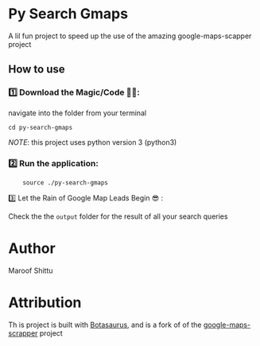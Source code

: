 # Py Search Gmaps

A lil fun project to speed up the use of the amazing google-maps-scapper project 

## How to use

### 1️⃣ Download the Magic/Code 🧙‍♀️:
navigate into the folder from your terminal

```shell
cd py-search-gmaps
```
*NOTE*: this project uses python version 3 (python3)

### 2️⃣ Run the application:
```shell
    source ./py-search-gmaps
```


3️⃣ Let the Rain of Google Map Leads Begin 😎 :

Check the the `output` folder for the result of all your search queries

# Author
Maroof Shittu

# Attribution
Th is project is built with [Botasaurus](https://github.com/omkarcloud/botasaurus), and is a fork of of the  [google-maps-scrapper](https://github.com/omkarcloud/botasaurus) project
